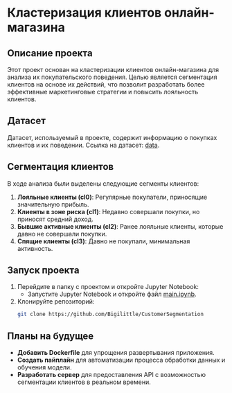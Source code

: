 # Кластеризация клиентов онлайн-магазина

## Описание проекта
Этот проект основан на кластеризации клиентов онлайн-магазина для анализа их покупательского поведения. Целью является сегментация клиентов на основе их действий, что позволит разработать более эффективные маркетинговые стратегии и повысить лояльность клиентов.

## Датасет
Датасет, используемый в проекте, содержит информацию о покупках клиентов и их поведении. Ссылка на датасет: [data](https://1drv.ms/x/c/9e722d9ccae00a93/Ed4CsfycreZBjJ6DFvQioiABROat7ZuLio5Y8-nOZ_YlUw?e=VXojAQ).

## Сегментация клиентов
В ходе анализа были выделены следующие сегменты клиентов:
1. **Лояльные клиенты (cl0)**: Регулярные покупатели, приносящие значительную прибыль.
2. **Клиенты в зоне риска (cl1)**: Недавно совершали покупки, но приносят средний доход.
3. **Бывшие активные клиенты (cl2)**: Ранее лояльные клиенты, которые давно не совершали покупки.
4. **Спящие клиенты (cl3)**: Давно не покупали, минимальная активность.

## Запуск проекта
1. Перейдите в папку с проектом и откройте Jupyter Notebook:
   - Запустите Jupyter Notebook и откройте файл [main.ipynb](ipynb/main.ipynb).
2. Клонируйте репозиторий:
   ```bash
   git clone https://github.com/Bigilittle/CustomerSegmentation


## Планы на будущее
- **Добавить Dockerfile** для упрощения развертывания приложения.
- **Создать пайплайн** для автоматизации процесса обработки данных и обучения модели.
- **Разработать сервер** для предоставления API с возможностью сегментации клиентов в реальном времени.
